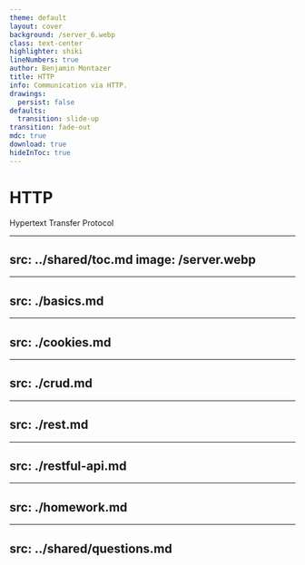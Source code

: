 ```yaml
---
theme: default
layout: cover
background: /server_6.webp
class: text-center
highlighter: shiki
lineNumbers: true
author: Benjamin Montazer
title: HTTP
info: Communication via HTTP.
drawings:
  persist: false
defaults:
  transition: slide-up
transition: fade-out
mdc: true
download: true
hideInToc: true
---
```


<div class="flex flex-col items-center">

# HTTP

Hypertext Transfer Protocol

</div>


---
src: ../shared/toc.md
image: /server.webp
---


---
src: ./basics.md
---


---
src: ./cookies.md
---


---
src: ./crud.md
---


---
src: ./rest.md
---


---
src: ./restful-api.md
---


---
src: ./homework.md
---


---
src: ../shared/questions.md
---
